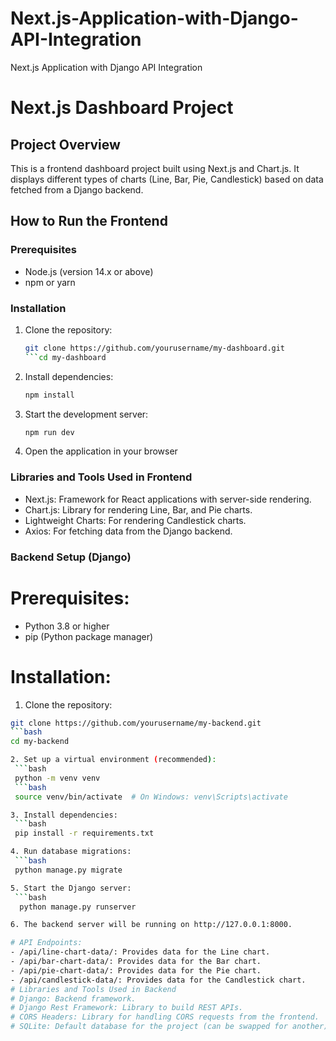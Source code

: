 # Next.js-Application-with-Django-API-Integration
Next.js Application with Django API Integration
# Next.js Dashboard Project

## Project Overview
This is a frontend dashboard project built using Next.js and Chart.js. It displays different types of charts (Line, Bar, Pie, Candlestick) based on data fetched from a Django backend.

## How to Run the Frontend

### Prerequisites
- Node.js (version 14.x or above)
- npm or yarn

### Installation
1. Clone the repository:
   ```bash
   git clone https://github.com/yourusername/my-dashboard.git
   ```cd my-dashboard

2. Install dependencies:
   ```bash
   npm install

3. Start the development server:
   ```bash
   npm run dev

4. Open the application in your browser

### Libraries and Tools Used in Frontend
- Next.js: Framework for React applications with server-side rendering.
- Chart.js: Library for rendering Line, Bar, and Pie charts.
- Lightweight Charts: For rendering Candlestick charts.
- Axios: For fetching data from the Django backend.

### Backend Setup (Django)
# Prerequisites:
- Python 3.8 or higher
- pip (Python package manager)
# Installation:
1. Clone the repository:
  ```bash
  git clone https://github.com/yourusername/my-backend.git
  ```bash
  cd my-backend

2. Set up a virtual environment (recommended):
   ```bash
   python -m venv venv
   ```bash
   source venv/bin/activate  # On Windows: venv\Scripts\activate

3. Install dependencies:
   ```bash
   pip install -r requirements.txt

4. Run database migrations:
   ```bash
   python manage.py migrate

5. Start the Django server:
   ```bash
    python manage.py runserver

6. The backend server will be running on http://127.0.0.1:8000.

# API Endpoints:
- /api/line-chart-data/: Provides data for the Line chart.
- /api/bar-chart-data/: Provides data for the Bar chart.
- /api/pie-chart-data/: Provides data for the Pie chart.
- /api/candlestick-data/: Provides data for the Candlestick chart.
# Libraries and Tools Used in Backend
# Django: Backend framework.
# Django Rest Framework: Library to build REST APIs.
# CORS Headers: Library for handling CORS requests from the frontend.
# SQLite: Default database for the project (can be swapped for another).
